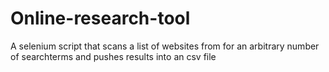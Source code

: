# Online-research-tool
A selenium script that scans a list of websites from for an arbitrary number of searchterms and pushes results into an csv file
